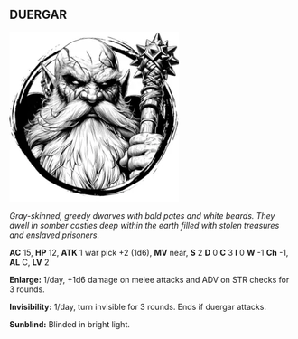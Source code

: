 ## DUERGAR

![](images/duergar.webp)

_Gray-skinned, greedy dwarves with bald pates and white beards. They dwell in somber castles deep within the earth filled with stolen treasures and enslaved prisoners._

**AC** 15, **HP** 12, **ATK** 1 war pick +2 (1d6), **MV** near, **S** 2 **D** 0 **C** 3 **I** 0 **W** -1 **Ch** -1, **AL** C, **LV** 2

**Enlarge:** 1/day, +1d6 damage on melee attacks and ADV on STR checks for 3 rounds.

**Invisibility:** 1/day, turn invisible for 3 rounds. Ends if duergar attacks.

**Sunblind:** Blinded in bright light.

